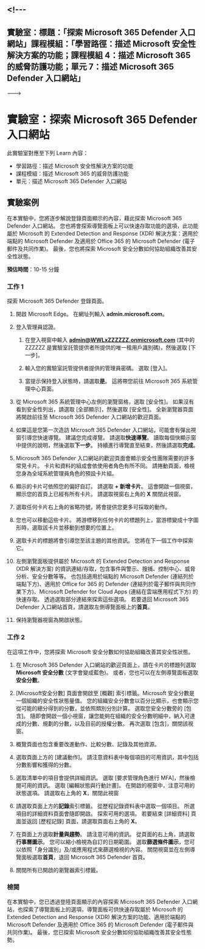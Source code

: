 <a name="---"></a><!---
---
實驗室：標題：「探索 Microsoft 365 Defender 入口網站」課程模組：「學習路徑：描述 Microsoft 安全性解決方案的功能；課程模組 4：描述 Microsoft 365 的威脅防護功能；單元 7：描述 Microsoft 365 Defender 入口網站」
---
--->

# <a name="lab-explore-the-microsoft-365-defender-portal"></a>實驗室：探索 Microsoft 365 Defender 入口網站

此實驗室對應至下列 Learn 內容：

- 學習路徑：描述 Microsoft 安全性解決方案的功能
- 課程模組：描述 Microsoft 365 的威脅防護功能
- 單元：描述 Microsoft 365 Defender 入口網站

## <a name="lab-scenario"></a>實驗案例

在本實驗中，您將逐步解說登錄頁面顯示的內容，藉此探索 Microsoft 365 Defender 入口網站。 您也將會探索導覽面板上可以快速存取功能的選項，此功能屬於 Microsoft 的 Extended Detection and Response (XDR) 解決方案：適用於端點的 Microsoft Defender 及適用於 Office 365 的 Microsoft Defender (電子郵件及共同作業)。  最後，您也將探索 Microsoft 安全分數如何協助組織改善其安全性狀態。

**預估時間**：10-15 分鐘

### <a name="task-1"></a>工作 1

探索 Microsoft 365 Defender 登錄頁面。

1. 開啟 Microsoft Edge。 在網址列輸入 **admin.microsoft.com**。

1. 登入管理員認證。
    1. 在登入視窗中輸入 **admin@WWLxZZZZZZ.onmicrosoft.com** (其中的 ZZZZZZ 是實驗室託管提供者所提供的唯一租用戶識別碼)，然後選取 [下一步]。

    1. 輸入您的實驗室託管提供者提供的管理員密碼。 選取 [登入]。
    1. 當提示保持登入狀態時，請選取**是**。 這將帶您前往 Microsoft 365 系統管理中心頁面。

1. 從 Microsoft 365 系統管理中心左側的瀏覽窗格，選取 [安全性]。  如果沒有看到安全性列出，請選取 [全部顯示]，然後選取 [安全性]。  全新瀏覽器頁面將開啟前往至 Microsoft 365 Defender 入口網站的歡迎頁面。  

1. 如果這是您第一次造訪 Microsoft 365 Defender 入口網站，可能會有彈出視窗引導您快速導覽。  建議您完成導覽。  請選取**快速導覽**。  讀取每個快顯示窗中提供的說明，然後選取**下一步**。 持續進行導覽直至結束，然後請選取**完成**。

1. Microsoft 365 Defender 入口網站的歡迎頁面會顯示安全性團隊需要的許多常見卡片。 卡片和資料的組成會依使用者角色有所不同。 請捲動頁面，檢視您身為全域系統管理員角色的預設卡片組。

1. 顯示的卡片可依照您的偏好自訂。  請選取 **+ 新增卡片**。 這會開啟一個視窗，顯示您的首頁上已經有所有卡片。  請選取視窗右上角的 **X** 關閉此視窗。

1. 選取任何卡片右上角的省略符號，將會提供您更多可採取的動作。  

1. 您也可以移動這些卡片。 將游標移到任何卡片的標題列上，當游標變成十字圖形時，選取該卡片並移動到想要的位置上。

1. 選取卡片的標題將會引導您至該主題的其他資訊。 您將在下一個工作中探索它。

1. 左側瀏覽面板提供屬於 Microsoft 的 Extended Detection and Response (XDR 解決方案) 的資訊連結/存取，包含事件與警示、搜捕、控制中心、威脅分析、安全分數等等。  也包括適用於端點的 Microsoft Defender (連結列於端點下方)、適用於 Office for 365 的 Defender (連結列於電子郵件與共同作業下方)、Microsoft Defender for Cloud Apps (連結在雲端應用程式下方) 的快速存取。  透過選取部分連結來探索這些選項。   若要退回 Microsoft 365 Defender 入口網站首頁，請選取左側導覽面板上的**首頁**。

1. 保持瀏覽器視窗為開啟狀態。

### <a name="task-2"></a>工作 2

在這項工作中，您將探索 Microsoft 安全分數如何協助組織改善其安全性狀態。

1. 在 Microsoft 365 Defender 入口網站的歡迎頁面上，請在卡片的標題列選取 **Microsoft 安全分數** (文字會變成藍色)。  或者，您也可以在左側導覽面板選取**安全分數**。

1. [Microsoft安全分數] 頁面會開啟至 [概觀] 索引標籤。Microsoft 安全分數是一個組織的安全性狀態量值。 您的組織安全分數會以百分比顯示，也會顯示您從可能的總分得到的分數，並依照類別分別計算。 選取您安全分數旁的 [包含]。  隨即會開啟一個小視窗，讓您能夠在組織的安全分數明細中，納入可達成的分數、規劃的分數，以及目前的授權分數。  再次選取 [包含]，關閉該視窗。

1. 概覽頁面也包含重要改進動作、比較分數、記錄及其他資源。

1. 選取頁面上方的 [建議動作]。  請注意資料表中每個項目的可用資訊，其中包括分數影響和獲得的分數。  

1. 選取清單中的項目會提供詳細資訊。  選取 [要求管理角色進行 MFA]，然後檢閱可用的資訊。  選取 [編輯狀態與行動計畫]。  在開啟的視窗中，注意可用的狀態選項。 請選取右上角的 **X**，關閉此視窗

1. 請選取頁面上方的**記錄**索引標籤。 從歷程記錄資料表中選取一個項目。  所選項目的詳細資料頁面會隨即開啟。  探索可用的選項。  若要結束 [詳細資料] 頁面並返回 [歷程記錄] 頁面，請選取頁面右上角的 **X**。

1. 在頁面上方選取**計量與趨勢**。  請注意可用的資訊。  從頁面的右上角，請選取**行事曆圖示**。  您可以縮小檢視為自訂的日期範圍。  選取**篩選條件圖示**，您可以依照「身分識別」及/或應用程式來篩選檢視的內容。  關閉視窗並在左側導覽面板選取**首頁**，退回 Microsoft 365 Defender 首頁。

1. 關閉所有已開啟的瀏覽器索引標籤。

### <a name="review"></a>檢閱

在本實驗中，您已透過登陸頁面顯示的內容探索 Microsoft 365 Defender 入口網站，也探索了導覽面板上的選項，導覽面板可供快速存取屬於 Microsoft 的 Extended Detection and Response (XDR) 解決方案的功能、適用於端點的 Microsoft Defender 及適用於 Office 365 的 Microsoft Defender (電子郵件與共同作業)。  最後，您已探索 Microsoft 安全分數如何協助組織改善其安全性態勢。
